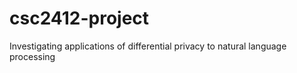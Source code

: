 # csc2412-project
Investigating applications of differential privacy to natural language processing
